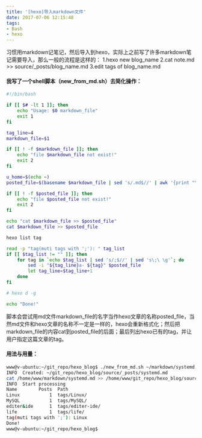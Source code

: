 ```yaml
---
title: '[hexo]导入markdown文件'
date: 2017-07-06 12:15:48
tags:
- Bash
- hexo
---
```

习惯用markdown记笔记，然后导入到hexo，实际上之前写了许多markdown笔记需要导入，那么一般的流程是这样的：
1.hexo new blog_name
2.cat note.md >> source/_posts/blog_name.md
3.edit tags of blog_name.md
#### 我写了一个shell脚本（new_from_md.sh）去简化操作：
```bash
#!/bin/bash

if [[ $# -lt 1 ]]; then
	echo "Usage: $0 markdown_file"
	exit 1
fi

tag_line=4
markdown_file=$1

if [[ ! -f $markdown_file ]]; then
	echo "file $markdown_file not exist!"
	exit 2
fi

u_home=$(echo ~)
posted_file=$(basename $markdown_file | sed 's/.md$//' | awk '{print "\""$0"\""}' | xargs hexo new | tee /dev/stderr | awk '{print $NF}' | sed 's@^~@'"${u_home}"'@')

if [[ ! -f $posted_file ]]; then
	echo "file $posted_file not exist!"
	exit 2
fi

echo "cat $markdown_file >> $posted_file"
cat $markdown_file >> $posted_file

hexo list tag

read -p "tag(muti tags with ';'): " tag_list
if [[ $tag_list != "" ]]; then
	for tag in `echo $tag_list | sed 's/;$//' | sed 's\;\ \g'`; do
		sed -i "${tag_line}a- ${tag}" $posted_file
		let tag_line=$tag_line+1
	done
fi

# hexo d -g

echo "Done!"
```
脚本会尝试用md文件markdown_file的名字当作hexo文章的名称posted_file，当然md文件和hexo文章的名称不一定是一样的，hexo会重新格式化；然后把markdown_file的内容cat到posted_file的后面；最后列出hexo已有的tag，并让用户指定这篇文章的tag。
#### 用法与用量：
```bash
www@v-ubuntu:~/git_repo/hexo_blog$ ./new_from_md.sh ~/markdown/systemd.md
INFO  Created: ~/git_repo/hexo_blog/source/_posts/systemd.md
cat /home/www/markdown/systemd.md >> /home/www/git_repo/hexo_blog/source/_posts/systemd.md
INFO  Start processing
Name        Posts  Path
Linux           1  tags/Linux/
MySQL           1  tags/MySQL/
editer&ide      1  tags/editer-ide/
life            1  tags/life/
tag(muti tags with ';'): Linux
Done!
www@v-ubuntu:~/git_repo/hexo_blog$
```